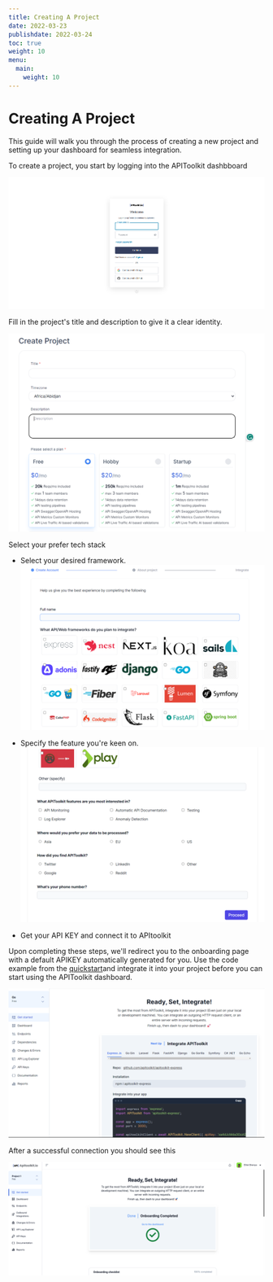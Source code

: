 ```yaml
---
title: Creating A Project
date: 2022-03-23
publishdate: 2022-03-24
toc: true
weight: 10
menu:
  main:
    weight: 10
---
```


# Creating A Project

This guide will walk you through the process of creating a new project and setting up your dashboard for seamless integration.

To create a project, you start by logging into the APIToolkit dashbboard

![sign in/ sign up](log-in.png)

Fill in the project's title and description to give it a clear identity.

![Title and description](title-and-description.png)

Select your prefer tech stack

- Select your desired framework.
  ![desired framework](desired-framework.png)

- Specify the feature you're keen on.
  ![specify the feature](further-project-details.png)

- Get your API KEY and connect it to APItoolkit

Upon completing these steps, we'll redirect you to the onboarding page with a default APIKEY automatically generated for you. Use the code example from the [quickstart](https://apitoolkit.io/docs/get-started/quickstarts/)and integrate it into your project before you can start using the APIToolkit dashboard.

![Welcome on board](welcome-on-board.png)

After a successful connection you should see this 

![successful APItoolkit onboarding](./successful%20apitoolkit%20onboarding.png)


